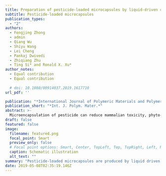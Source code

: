 ```yaml
---
title: Preparation of pesticide-loaded microcapsules by liquid-driven coaxial flow focusing for controlled release
subtitle: Pesticide-loaded microcapsules
publication_types:
  - "2"
authors:
  - Fengjing Zhong
  - admin
  - Qiang Wu
  - Shiyu Wang
  - Lei Cheng
  - Pankaj Dwivedi
  - Zhiqiang Zhu
  - Ting Si* and Ronald X. Xu*
author_notes:
  - Equal contribution
  - Equal contribution
  
  # doi: 10.1080/00914037.2019.1617710
url_pdf: ''

publication: "*International Journal of Polymeric Materials and Polymeric Biomaterials*"
publication_short: "*Int. J. Polym. Mater.*"
abstract: >-
  Microencapsulation of pesticide can reduce mammalian toxicity, phyto-toxicity, and protect the pesticides from rapid environmental degradation. The aim of this study was to develop a liquiddriven coaxial flow focusing (LDCFF) process for fabricating pesticide-loaded microcapsules having high encapsulation efficiency, loading efficiency and yield. We have optimized and evaluated the effects of process parameters on the size and morphology of pesticide-loaded microcapsules. The release of pesticides from pesticide-loaded microcapsules has sustained release profiles, which depends on their core-shell structure and shell material degradation process. LDCFF process enables successful encapsulation of pesticides in microcapsules with tunable characteristics important in pesticide applications.
draft: false
featured: false
image:
  filename: featured.png
  focal_point: Smart
  preview_only: false
  # Focal point options: Smart, Center, TopLeft, Top, TopRight, Left, Right, BottomLeft, Bottom, BottomRight
  caption: Schematic illustration
  alt_text: ""
summary: "Pesticide-loaded microcapsules are produced by liquid driven coaxial flow focusing (LDCFF) process. "
date: 2019-05-08T02:35:19.146Z
---
```

